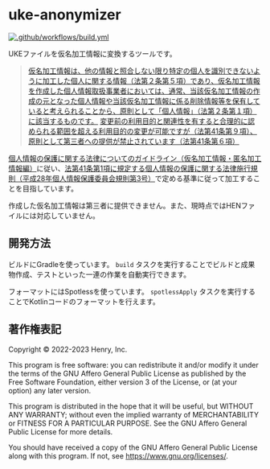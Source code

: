 # uke-anonymizer

[![.github/workflows/build.yml](https://github.com/bw-company/uke-anonymizer/actions/workflows/build.yml/badge.svg)](https://github.com/bw-company/uke-anonymizer/actions/workflows/build.yml)

UKEファイルを仮名加工情報に変換するツールです。

> [仮名加工情報は、他の情報と照合しない限り特定の個人を識別できないように加工した個人に関する情報（法第２条第５項）であり、仮名加工情報を作成した個人情報取扱事業者においては、通常、当該仮名加工情報の作成の元となった個人情報や当該仮名加工情報に係る削除情報等を保有していると考えられることから、原則として「個人情報」（法第２条第１項）に該当するものです。](https://www.ppc.go.jp/all_faq_index/faq1-q14-1/)
> [変更前の利用目的と関連性を有すると合理的に認められる範囲を超える利用目的の変更が可能ですが（法第41条第９項）、原則として第三者への提供が禁止されています（法第41条第６項）](https://www.ppc.go.jp/all_faq_index/faq1-q14-1/)

[個人情報の保護に関する法律についてのガイドライン（仮名加工情報・匿名加工情報編）](https://www.ppc.go.jp/personalinfo/legal/guidelines_anonymous/#a2-2)に従い、[法第41条第1項に規定する個人情報の保護に関する法律施行規則（平成28年個人情報保護委員会規則第3号）](https://www.ppc.go.jp/files/pdf/290530_personal_commissionrules.pdf)で定める基準に従って加工することを目指しています。

作成した仮名加工情報は第三者に提供できません。また、現時点ではHENファイルには対応していません。

## 開発方法

ビルドにGradleを使っています。
`build` タスクを実行することでビルドと成果物作成、テストといった一連の作業を自動実行できます。

フォーマットにはSpotlessを使っています。
`spotlessApply` タスクを実行することでKotlinコードのフォーマットを行えます。

## 著作権表記

Copyright &copy; 2022-2023 Henry, Inc.

This program is free software: you can redistribute it and/or modify
it under the terms of the GNU Affero General Public License as published by
the Free Software Foundation, either version 3 of the License, or
(at your option) any later version.

This program is distributed in the hope that it will be useful,
but WITHOUT ANY WARRANTY; without even the implied warranty of
MERCHANTABILITY or FITNESS FOR A PARTICULAR PURPOSE.  See the
GNU Affero General Public License for more details.

You should have received a copy of the GNU Affero General Public License
along with this program.  If not, see <https://www.gnu.org/licenses/>.
